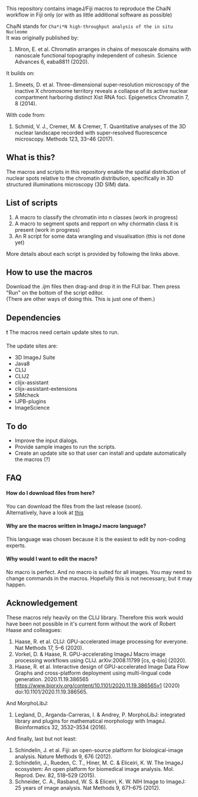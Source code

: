 This repository contains imageJ/Fiji macros to reproduce the ChaiN workflow in Fiji only (or with as little additional software as possible)

Cha*i*N stands for `Cha*i*N high-throughput analysis of the in situ Nucleome`  
It was originally published by:
1. Miron, E. et al. Chromatin arranges in chains of mesoscale domains with nanoscale functional topography independent of cohesin. Science Advances 6, eaba8811 (2020).

It builds on:
1. Smeets, D. et al. Three-dimensional super-resolution microscopy of the inactive X chromosome territory reveals a collapse of its active nuclear compartment harboring distinct Xist RNA foci. Epigenetics Chromatin 7, 8 (2014).

With code from:
1. Schmid, V. J., Cremer, M. & Cremer, T. Quantitative analyses of the 3D nuclear landscape recorded with super-resolved fluorescence microscopy. Methods 123, 33–46 (2017).

## What is this?
The macros and scripts in this repository enable the spatial distribution of nuclear spots relative to the chromatin distribution, specifically in 3D structured illuminations microscopy (3D SIM) data. 

## List of scripts
1) A macro to classify the chromatin into n classes (work in progress)
2) A macro to segment spots and repport on why chormatin class it is present (work in progress)
3) An R script for some data wrangling and visualisation (this is not done yet)

More details about each script is provided by following the links above.

## How to use the macros
Download the .ijm files then drag-and drop it in the FIJI bar. Then press "Run" on the bottom of the script editor.  
(There are other ways of doing this. This is just one of them.)

## Dependencies
:heavy_exclamation_mark: The macros need certain update sites to run.

The update sites are:
* 3D ImageJ Suite
* Java8
* CLIJ     
* CLIJ2
* clijx-assistant
* clijx-assistant-extensions
* SIMcheck
* IJPB-plugins
* ImageScience


## To do
* Improve the input dialogs.
* Provide sample images to run the scripts.
* Create an update site so that user can install and update automatically the macros (?)


## FAQ
#### How do I download files from here?
You can download the files from the last release (soon).  
Alternatively, have a look at [this](https://blog.hubspot.com/website/download-from-github?hubs_content=blog.hubspot.com%2Fwebsite%2Fdownload-from-github&hubs_content-cta=downloading%20a%20file) 

#### Why are the macros written in ImageJ macro language?
This language was chosen because it is the easiest to edit by non-coding experts.

#### Why would I want to edit the macro?
No macro is perfect. And no macro is suited for all images. You may need to change commands in the macros. Hopefully this is not necessary, but it may happen.

## Acknowledgement
These macros rely heavily on the CLIJ library. Therefore this work would have been not possible in it's current form without the work of Robert Haase and colleagues:
1. Haase, R. et al. CLIJ: GPU-accelerated image processing for everyone. Nat Methods 17, 5–6 (2020).
2. Vorkel, D. & Haase, R. GPU-accelerating ImageJ Macro image processing workflows using CLIJ. arXiv:2008.11799 [cs, q-bio] (2020).
3. Haase, R. et al. Interactive design of GPU-accelerated Image Data Flow Graphs and cross-platform deployment using multi-lingual code generation. 2020.11.19.386565 https://www.biorxiv.org/content/10.1101/2020.11.19.386565v1 (2020) doi:10.1101/2020.11.19.386565.

And MorphoLibJ:
1. Legland, D., Arganda-Carreras, I. & Andrey, P. MorphoLibJ: integrated library and plugins for mathematical morphology with ImageJ. Bioinformatics 32, 3532–3534 (2016).

And finally, last but not least:

1. Schindelin, J. et al. Fiji: an open-source platform for biological-image analysis. Nature Methods 9, 676 (2012).
2. Schindelin, J., Rueden, C. T., Hiner, M. C. & Eliceiri, K. W. The ImageJ ecosystem: An open platform for biomedical image analysis. Mol. Reprod. Dev. 82, 518–529 (2015).
3. Schneider, C. A., Rasband, W. S. & Eliceiri, K. W. NIH Image to ImageJ: 25 years of image analysis. Nat Methods 9, 671–675 (2012).
